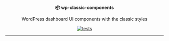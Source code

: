 <div align="center">
  <strong>📦 wp-classic-components</strong>
  <p>WordPress dashboard UI components with the classic styles</p>

[![tests](https://github.com/syntatis/wp-classic-components/actions/workflows/tests.yml/badge.svg)](https://github.com/syntatis/wp-classic-components/actions/workflows/tests.yml)
</div>

---
